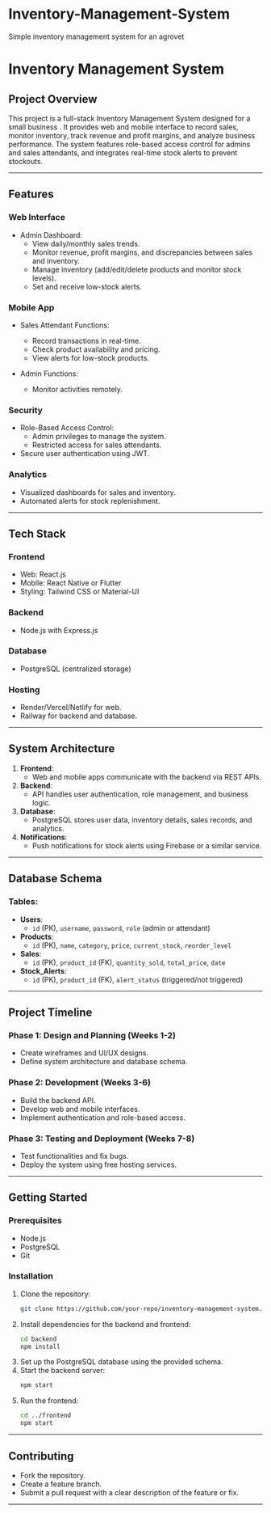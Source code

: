 # Inventory-Management-System
Simple inventory management system for an agrovet
# Inventory Management System

## **Project Overview**
This project is a full-stack Inventory Management System designed for a small business . It provides web and mobile interface to record sales, monitor inventory, track revenue and profit margins, and analyze business performance. The system features role-based access control for admins and sales attendants, and integrates real-time stock alerts to prevent stockouts.

---

## **Features**

### **Web Interface**
- Admin Dashboard:
  - View daily/monthly sales trends.
  - Monitor revenue, profit margins, and discrepancies between sales and inventory.
  - Manage inventory (add/edit/delete products and monitor stock levels).
  - Set and receive low-stock alerts.

### **Mobile App**
- Sales Attendant Functions:
  - Record transactions in real-time.
  - Check product availability and pricing.
  - View alerts for low-stock products.

- Admin Functions:
  - Monitor activities remotely.

### **Security**
- Role-Based Access Control:
  - Admin privileges to manage the system.
  - Restricted access for sales attendants.
- Secure user authentication using JWT.

### **Analytics**
- Visualized dashboards for sales and inventory.
- Automated alerts for stock replenishment.

---

## **Tech Stack**

### **Frontend**
- Web: React.js
- Mobile: React Native or Flutter
- Styling: Tailwind CSS or Material-UI

### **Backend**
- Node.js with Express.js

### **Database**
- PostgreSQL (centralized storage)

### **Hosting**
- Render/Vercel/Netlify for web.
- Railway for backend and database.

---

## **System Architecture**
1. **Frontend**:
   - Web and mobile apps communicate with the backend via REST APIs.
2. **Backend**:
   - API handles user authentication, role management, and business logic.
3. **Database**:
   - PostgreSQL stores user data, inventory details, sales records, and analytics.
4. **Notifications**:
   - Push notifications for stock alerts using Firebase or a similar service.

---

## **Database Schema**

### **Tables**:
- **Users**:
  - `id` (PK), `username`, `password`, `role` (admin or attendant)
- **Products**:
  - `id` (PK), `name`, `category`, `price`, `current_stock`, `reorder_level`
- **Sales**:
  - `id` (PK), `product_id` (FK), `quantity_sold`, `total_price`, `date`
- **Stock_Alerts**:
  - `id` (PK), `product_id` (FK), `alert_status` (triggered/not triggered)

---

## **Project Timeline**

### **Phase 1: Design and Planning (Weeks 1-2)**
- Create wireframes and UI/UX designs.
- Define system architecture and database schema.

### **Phase 2: Development (Weeks 3-6)**
- Build the backend API.
- Develop web and mobile interfaces.
- Implement authentication and role-based access.

### **Phase 3: Testing and Deployment (Weeks 7-8)**
- Test functionalities and fix bugs.
- Deploy the system using free hosting services.

---

## **Getting Started**

### **Prerequisites**
- Node.js
- PostgreSQL
- Git

### **Installation**
1. Clone the repository:
   ```bash
   git clone https://github.com/your-repo/inventory-management-system.git
   ```
2. Install dependencies for the backend and frontend:
   ```bash
   cd backend
   npm install
   ```
3. Set up the PostgreSQL database using the provided schema.
4. Start the backend server:
   ```bash
   npm start
   ```
5. Run the frontend:
   ```bash
   cd ../frontend
   npm start
   ```

---

## **Contributing**
- Fork the repository.
- Create a feature branch.
- Submit a pull request with a clear description of the feature or fix.

---
